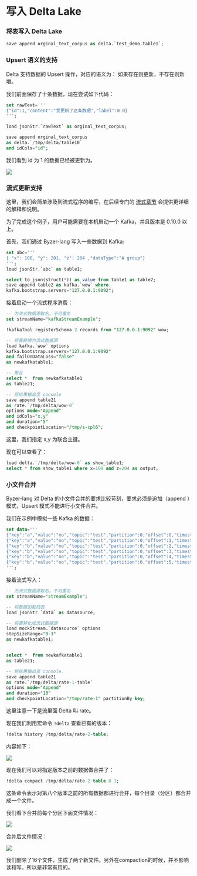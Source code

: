 # 写入 Delta Lake

### 将表写入 Delta Lake

```sql
save append orginal_text_corpus as delta.`test_demo.table1`;
```

###  Upsert 语义的支持

Delta 支持数据的 Upsert 操作，对应的语义为： 如果存在则更新，不存在则新增。

我们前面保存了十条数据，现在尝试如下代码：

```sql
set rawText='''
{"id":1,"content":"我更新了这条数据","label":0.0}
''';

load jsonStr.`rawText` as orginal_text_corpus;

save append orginal_text_corpus  
as delta.`/tmp/delta/table10` 
and idCols="id";
```
我们看到 id 为 1 的数据已经被更新为。

![](images/data_lake_1.png)


### 流式更新支持

这里，我们会简单涉及到流式程序的编写，在后续专门的 [流式章节](/byzer-lang/zh-cn/streaming/README.md) 会提供更详细的解释和说明。

为了完成这个例子，用户可能需要在本机启动一个 Kafka，并且版本是 0.10.0 以上。

首先，我们通过 Byzer-lang 写入一些数据到 Kafka:

```sql
set abc='''
{ "x": 100, "y": 201, "z": 204 ,"dataType":"A group"}
''';
load jsonStr.`abc` as table1;

select to_json(struct(*)) as value from table1 as table2;
save append table2 as kafka.`wow` where 
kafka.bootstrap.servers="127.0.0.1:9092";
```

接着启动一个流式程序消费：

```sql
-- 为流式数据源取名，不可重名
set streamName="kafkaStreamExample";

!kafkaTool registerSchema 2 records from "127.0.0.1:9092" wow;

-- 将表转换为流式数据源
load kafka.`wow` options 
kafka.bootstrap.servers="127.0.0.1:9092"
and failOnDataLoss="false"
as newkafkatable1;

-- 聚合
select *  from newkafkatable1
as table21;

-- 将结果输出至 console
save append table21  
as rate.`/tmp/delta/wow-0` 
options mode="Append"
and idCols="x,y"
and duration="5"
and checkpointLocation="/tmp/s-cpl6";
```

这里，我们指定 x,y 为联合主键。

现在可以查看了：

```sql
load delta.`/tmp/delta/wow-0` as show_table1;
select * from show_table1 where x=100 and z=204 as output;
```



### 小文件合并

Byzer-lang 对 Delta 的小文件合并的要求比较苛刻，要求必须是追加（append ）模式，Upsert 模式不能进行小文件合并。

我们在示例中模拟一些 Kafka 的数据：

```sql
set data='''
{"key":"a","value":"no","topic":"test","partition":0,"offset":0,"timestamp":"2008-01-24 18:01:01.001","timestampType":0}
{"key":"a","value":"no","topic":"test","partition":0,"offset":1,"timestamp":"2008-01-24 18:01:01.002","timestampType":0}
{"key":"b","value":"no","topic":"test","partition":0,"offset":2,"timestamp":"2008-01-24 18:01:01.003","timestampType":0}
{"key":"b","value":"no","topic":"test","partition":0,"offset":3,"timestamp":"2008-01-24 18:01:01.003","timestampType":0}
{"key":"b","value":"no","topic":"test","partition":0,"offset":4,"timestamp":"2008-01-24 18:01:01.003","timestampType":0}
{"key":"b","value":"no","topic":"test","partition":0,"offset":5,"timestamp":"2008-01-24 18:01:01.003","timestampType":0}
''';
```

接着流式写入：

```sql
-- 为流式数据源取名，不可重名
set streamName="streamExample";

-- 将数据加载成表
load jsonStr.`data` as datasource;

-- 将表转化成流式数据源
load mockStream.`datasource` options 
stepSizeRange="0-3"
as newkafkatable1;


select *  from newkafkatable1 
as table21;

-- 将结果输出至 console.
save append table21  
as rate.`/tmp/delta/rate-1-table`
options mode="Append"
and duration="10"
and checkpointLocation="/tmp/rate-1" partitionBy key;
```

这里注意一下是流里面 Delta 叫 rate。

现在我们利用宏命令  `!delta` 查看已有的版本：

```sql
!delta history /tmp/delta/rate-2-table;
```

内容如下：

![](images/data_lake_2.png)

现在我们可以对指定版本之前的数据做合并了：

```sql
!delta compact /tmp/delta/rate-2-table 8 1;
```

这条命令表示对第八个版本之前的所有数据都进行合并，每个目录（分区）都合并成一个文件。

我们看下合并前每个分区下面文件情况：

![](images/data_lake_3.png)

合并后文件情况：

![](images/data_lake_4.png)

我们删除了16个文件，生成了两个新文件。另外在compaction的时候，并不影响读和写。所以是非常有用的。


